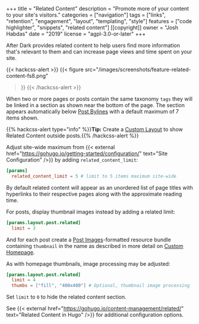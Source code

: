 +++
title = "Related Content"
description = "Promote more of your content to your site's visitors."
categories = ["navigation"]
tags = ["links", "retention", "engagement", "layout", "templating", "style"]
features = ["code highlighter", "snippets", "related content"]
[[copyright]]
  owner = "Josh Habdas"
  date = "2019"
  license = "agpl-3.0-or-later"
+++

After Dark provides related content to help users find more information that's relevant to them and can increase page views and time spent on your site.

{{< hackcss-alert >}}
{{< figure
  src="/images/screenshots/feature-related-content-fs8.png"
>}}
{{< /hackcss-alert >}}

When two or more pages or posts contain the same taxonomy `tags` they will be linked in a section as shown near the bottom of the page. The section appears automatically below [Post Bylines](../post-bylines) with a default maximum of 7 items shown.

{{% hackcss-alert type="info" %}}**Tip:** Create a [Custom Layout](/feature/custom-layouts) to show Related Content outside posts.{{% /hackcss-alert %}}

Adjust site-wide maximum from {{< external href="https://gohugo.io/getting-started/configuration/" text="Site Configuration" />}} by adding `related_content_limit`:

```toml
[params]
  related_content_limit = 5 # limit to 5 items maximum site-wide
```

By default related content will appear as an unordered list of page titles with hyperlinks to their respective pages along with the approximate reading time.

For posts, display thumbnail images instead by adding a related limit:

```toml
[params.layout.post.related]
  limit = 3
```

And for each post create a [Post Images](../post-images/)-formatted resource bundle containing `thumbnail` in the name as described in more detail on [Custom Homepage](../custom-homepage/).

As with homepage thumbnails, image processing may be adjusted:

```toml
[params.layout.post.related]
  limit = 4
  thumbs = ["fill", "400x400"] # Optional, thumbnail image processing
```

Set `limit` to `0` to hide the related content section.

See {{< external href="https://gohugo.io/content-management/related/" text="Related Content in Hugo" />}} for additional configuration options.
